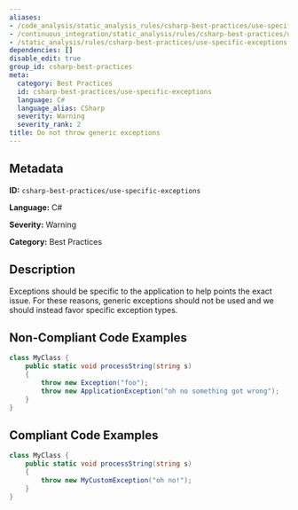 ```yaml
---
aliases:
- /code_analysis/static_analysis_rules/csharp-best-practices/use-specific-exceptions
- /continuous_integration/static_analysis/rules/csharp-best-practices/use-specific-exceptions
- /static_analysis/rules/csharp-best-practices/use-specific-exceptions
dependencies: []
disable_edit: true
group_id: csharp-best-practices
meta:
  category: Best Practices
  id: csharp-best-practices/use-specific-exceptions
  language: C#
  language_alias: CSharp
  severity: Warning
  severity_rank: 2
title: Do not throw generic exceptions
---
```

<!--  SOURCED FROM https://github.com/DataDog/datadog-static-analyzer-rule-docs -->


## Metadata
**ID:** `csharp-best-practices/use-specific-exceptions`

**Language:** C#

**Severity:** Warning

**Category:** Best Practices

## Description
Exceptions should be specific to the application to help points the exact issue. For these reasons, generic exceptions should not be used and we should instead favor specific exception types.

## Non-Compliant Code Examples
```csharp
class MyClass {
    public static void processString(string s)
    {
        throw new Exception("foo");
        throw new ApplicationException("oh no something got wrong");
    }
}

```

## Compliant Code Examples
```csharp
class MyClass {
    public static void processString(string s)
    {
        throw new MyCustomException("oh no!");
    }
}

```
